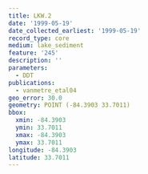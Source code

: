 ```yaml
---
title: LKW.2
date: '1999-05-19'
date_collected_earliest: '1999-05-19'
record_type: core
medium: lake_sediment
feature: '245'
description: ''
parameters:
  - DDT
publications:
  - vanmetre_etal04
geo_error: 30.0
geometry: POINT (-84.3903 33.7011)
bbox:
  xmin: -84.3903
  ymin: 33.7011
  xmax: -84.3903
  ymax: 33.7011
longitude: -84.3903
latitude: 33.7011
---
```

